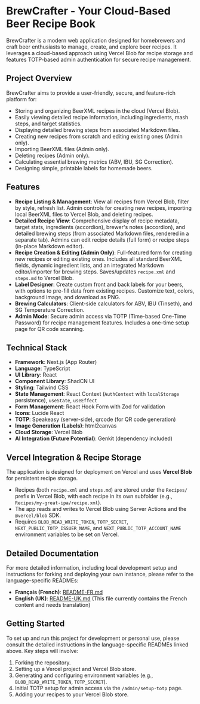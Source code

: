 
# BrewCrafter - Your Cloud-Based Beer Recipe Book

BrewCrafter is a modern web application designed for homebrewers and craft beer enthusiasts to manage, create, and explore beer recipes. It leverages a cloud-based approach using Vercel Blob for recipe storage and features TOTP-based admin authentication for secure recipe management.

## Project Overview

BrewCrafter aims to provide a user-friendly, secure, and feature-rich platform for:
* Storing and organizing BeerXML recipes in the cloud (Vercel Blob).
* Easily viewing detailed recipe information, including ingredients, mash steps, and target statistics.
* Displaying detailed brewing steps from associated Markdown files.
* Creating new recipes from scratch and editing existing ones (Admin only).
* Importing BeerXML files (Admin only).
* Deleting recipes (Admin only).
* Calculating essential brewing metrics (ABV, IBU, SG Correction).
* Designing simple, printable labels for homemade beers.

## Features

*   **Recipe Listing & Management**: View all recipes from Vercel Blob, filter by style, refresh list. Admin controls for creating new recipes, importing local BeerXML files to Vercel Blob, and deleting recipes.
*   **Detailed Recipe View**: Comprehensive display of recipe metadata, target stats, ingredients (accordion), brewer's notes (accordion), and detailed brewing steps (from associated Markdown files, rendered in a separate tab). Admins can edit recipe details (full form) or recipe steps (in-place Markdown editor).
*   **Recipe Creation & Editing (Admin Only)**: Full-featured form for creating new recipes or editing existing ones. Includes all standard BeerXML fields, dynamic ingredient lists, and an integrated Markdown editor/importer for brewing steps. Saves/updates `recipe.xml` and `steps.md` to Vercel Blob.
*   **Label Designer**: Create custom front and back labels for your beers, with options to pre-fill data from existing recipes. Customize text, colors, background image, and download as PNG.
*   **Brewing Calculators**: Client-side calculators for ABV, IBU (Tinseth), and SG Temperature Correction.
*   **Admin Mode**: Secure admin access via TOTP (Time-based One-Time Password) for recipe management features. Includes a one-time setup page for QR code scanning.

## Technical Stack

*   **Framework**: Next.js (App Router)
*   **Language**: TypeScript
*   **UI Library**: React
*   **Component Library**: ShadCN UI
*   **Styling**: Tailwind CSS
*   **State Management**: React Context (`AuthContext` with `localStorage` persistence), `useState`, `useEffect`
*   **Form Management**: React Hook Form with Zod for validation
*   **Icons**: Lucide React
*   **TOTP**: Speakeasy (server-side), qrcode (for QR code generation)
*   **Image Generation (Labels)**: html2canvas
*   **Cloud Storage**: Vercel Blob
*   **AI Integration (Future Potential)**: Genkit (dependency included)

## Vercel Integration & Recipe Storage

The application is designed for deployment on Vercel and uses **Vercel Blob** for persistent recipe storage.
*   Recipes (both `recipe.xml` and `steps.md`) are stored under the `Recipes/` prefix in Vercel Blob, with each recipe in its own subfolder (e.g., `Recipes/my-great-ipa/recipe.xml`).
*   The app reads and writes to Vercel Blob using Server Actions and the `@vercel/blob` SDK.
*   Requires `BLOB_READ_WRITE_TOKEN`, `TOTP_SECRET`, `NEXT_PUBLIC_TOTP_ISSUER_NAME`, and `NEXT_PUBLIC_TOTP_ACCOUNT_NAME` environment variables to be set on Vercel.

## Detailed Documentation

For more detailed information, including local development setup and instructions for forking and deploying your own instance, please refer to the language-specific READMEs:

*   **Français (French)**: [README-FR.md](./README-FR.md)
*   **English (UK)**: [README-UK.md](./README-UK.md) (This file currently contains the French content and needs translation)

## Getting Started

To set up and run this project for development or personal use, please consult the detailed instructions in the language-specific READMEs linked above. Key steps will involve:
1. Forking the repository.
2. Setting up a Vercel project and Vercel Blob store.
3. Generating and configuring environment variables (e.g., `BLOB_READ_WRITE_TOKEN`, `TOTP_SECRET`).
4. Initial TOTP setup for admin access via the `/admin/setup-totp` page.
5. Adding your recipes to your Vercel Blob store.

